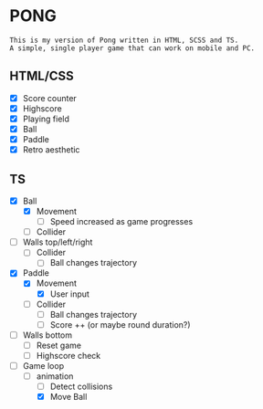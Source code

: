 # PONG

    This is my version of Pong written in HTML, SCSS and TS.
    A simple, single player game that can work on mobile and PC.

## HTML/CSS

- [x] Score counter
- [x] Highscore
- [x] Playing field
- [x] Ball
- [x] Paddle
- [x] Retro aesthetic

## TS

- [x] Ball
  - [x] Movement
    - [ ] Speed increased as game progresses
  - [ ] Collider
- [ ] Walls top/left/right
  - [ ] Collider
    - [ ] Ball changes trajectory
- [x] Paddle
  - [x] Movement
    - [x] User input
  - [ ] Collider
    - [ ] Ball changes trajectory
    - [ ] Score ++ (or maybe round duration?)
- [ ] Walls bottom
  - [ ] Reset game
  - [ ] Highscore check
- [ ] Game loop
  - [ ] animation
    - [ ] Detect collisions
    - [x] Move Ball
